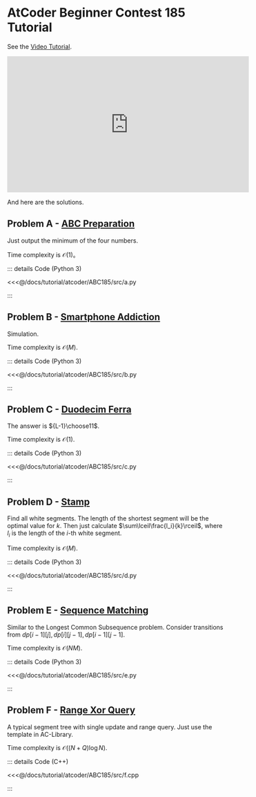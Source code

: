 # AtCoder Beginner Contest 185 Tutorial

See the [Video Tutorial](https://www.youtube.com/watch?v=sq-A_1kBvPQ).

<iframe width="560" height="315" src="https://www.youtube.com/embed/sq-A_1kBvPQ" frameborder="0" allow="accelerometer; autoplay; clipboard-write; encrypted-media; gyroscope; picture-in-picture" allowfullscreen></iframe>

And here are the solutions.

## Problem A - [ABC Preparation](https://atcoder.jp/contests/abc185/tasks/abc185_a)

Just output the minimum of the four numbers.

Time complexity is $\mathcal{O}(1)$。

::: details Code (Python 3)

<<<@/docs/tutorial/atcoder/ABC185/src/a.py

:::

## Problem B - [Smartphone Addiction](https://atcoder.jp/contests/abc185/tasks/abc185_b)

Simulation.

Time complexity is $\mathcal{O}(M)$.

::: details Code (Python 3)

<<<@/docs/tutorial/atcoder/ABC185/src/b.py

:::

## Problem C - [Duodecim Ferra](https://atcoder.jp/contests/abc185/tasks/abc185_c)

The answer is ${L-1}\choose11$.

Time complexity is $\mathcal{O}(1)$.

::: details Code (Python 3)

<<<@/docs/tutorial/atcoder/ABC185/src/c.py

:::

## Problem D - [Stamp](https://atcoder.jp/contests/abc185/tasks/abc185_d)

Find all white segments. The length of the shortest segment will be the optimal value for $k$. Then just calculate $\sum\lceil\frac{l_i}{k}\rceil$, where $l_i$ is the length of the $i$-th white segment.

Time complexity is $\mathcal{O}(M)$.

::: details Code (Python 3)

<<<@/docs/tutorial/atcoder/ABC185/src/d.py

:::

## Problem E - [Sequence Matching](https://atcoder.jp/contests/abc185/tasks/abc185_e)

Similar to the Longest Common Subsequence problem. Consider transitions from $dp[i-1][j],dp[i][j-1],dp[i-1][j-1]$.

Time complexity is $\mathcal{O}(NM)$.

::: details Code (Python 3)

<<<@/docs/tutorial/atcoder/ABC185/src/e.py

:::

## Problem F - [Range Xor Query](https://atcoder.jp/contests/abc185/tasks/abc185_f)

A typical segment tree with single update and range query. Just use the template in AC-Library.

Time complexity is $\mathcal{O}((N+Q)\log N)$.

::: details Code (C++)

<<<@/docs/tutorial/atcoder/ABC185/src/f.cpp

:::

<Utterances />
